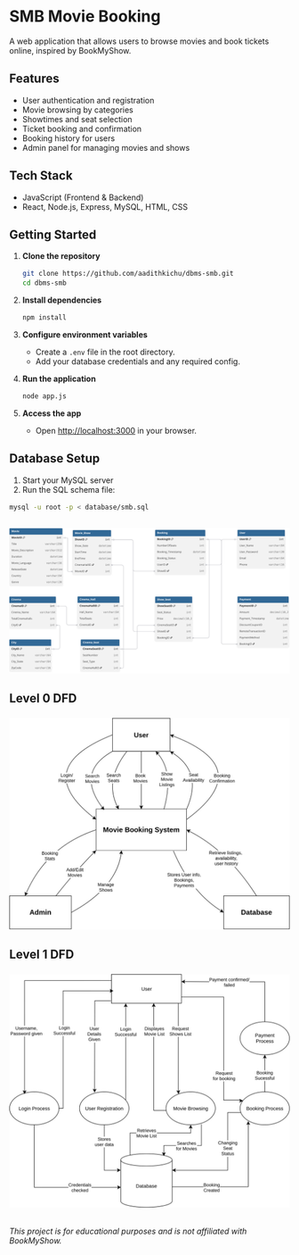 # SMB Movie Booking

A web application that allows users to browse movies and book tickets online, inspired by BookMyShow.

## Features

- User authentication and registration
- Movie browsing by categories
- Showtimes and seat selection
- Ticket booking and confirmation
- Booking history for users
- Admin panel for managing movies and shows

## Tech Stack

- JavaScript (Frontend & Backend)
- React, Node.js, Express, MySQL, HTML, CSS

## Getting Started

1. **Clone the repository**
   ```bash
   git clone https://github.com/aadithkichu/dbms-smb.git
   cd dbms-smb
   ```

2. **Install dependencies**
   ```bash
   npm install
   ```

3. **Configure environment variables**
   - Create a `.env` file in the root directory.
   - Add your database credentials and any required config.

4. **Run the application**
   ```bash
   node app.js
   ```

5. **Access the app**
   - Open [http://localhost:3000](http://localhost:3000) in your browser.

##  Database Setup

1. Start your MySQL server
2. Run the SQL schema file:
```bash
mysql -u root -p < database/smb.sql
```
###
##
![Alt text](/database/ER.svg)
##
###

## Level 0 DFD
###
![Alt text](/database/level0.svg)
##
###

## Level 1 DFD
###
![Alt text](/database/level1.svg)
##
###

*This project is for educational purposes and is not affiliated with BookMyShow.*
